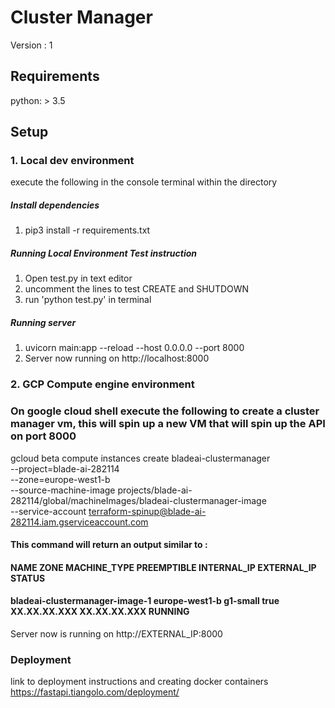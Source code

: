 # Cluster Manager

Version : 1

## Requirements
python: > 3.5

## Setup

### 1. Local dev environment
execute the following in the console terminal within the directory

##### Install dependencies
1. pip3 install -r requirements.txt

##### Running Local Environment Test instruction
1. Open test.py in text editor
2. uncomment the lines to test CREATE and SHUTDOWN
3. run 'python test.py' in terminal

##### Running server

1. uvicorn main:app --reload --host 0.0.0.0 --port 8000
2. Server now running on http://localhost:8000

### 2. GCP Compute engine environment

### On google cloud shell execute the following to create a cluster manager vm, this will spin up a new VM that will spin up the API on port 8000
gcloud beta compute instances create bladeai-clustermanager \
    --project=blade-ai-282114 \
    --zone=europe-west1-b \
    --source-machine-image projects/blade-ai-282114/global/machineImages/bladeai-clustermanager-image \
    --service-account terraform-spinup@blade-ai-282114.iam.gserviceaccount.com

#### This command will return an output similar to :
#### NAME                            ZONE            MACHINE_TYPE  PREEMPTIBLE  INTERNAL_IP   EXTERNAL_IP   STATUS
#### bladeai-clustermanager-image-1  europe-west1-b  g1-small      true         XX.XX.XX.XXX  XX.XX.XX.XXX  RUNNING

Server now is running on http://EXTERNAL_IP:8000

### Deployment
link to deployment instructions and creating docker containers
https://fastapi.tiangolo.com/deployment/
